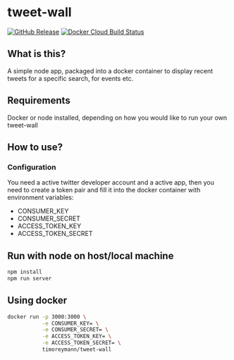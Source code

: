 tweet-wall
===
[![GitHub Release](https://img.shields.io/github/v/tag/timo-reymann/tweet-wall.svg?label=version)](https://github.com/timo-reymann/tweet-wall/releases)
[![Docker Cloud Build Status](https://img.shields.io/docker/cloud/build/timoreymann/tweet-wall)](https://hub.docker.com/r/timoreymann/tweet-wall/builds)

## What is this?
A simple node app, packaged into a docker container to display recent tweets for a specific search, for events etc.

## Requirements
Docker or node installed, depending on how you would like to run your own tweet-wall

## How to use?

### Configuration
You need a active twitter developer account and a active app, 
then you need to create a token pair and 
fill it into the docker container with environment variables:

- CONSUMER_KEY
- CONSUMER_SECRET
- ACCESS_TOKEN_KEY
- ACCESS_TOKEN_SECRET

## Run with node on host/local machine

```bash
npm install
npm run server
```

## Using docker

```bash
docker run -p 3000:3000 \
           -e CONSUMER_KEY= \
           -e CONSUMER_SECRET= \
           -e ACCESS_TOKEN_KEY= \
           -e ACCESS_TOKEN_SECRET= \ 
           timoreymann/tweet-wall
```
